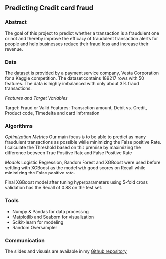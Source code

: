 ## Predicting Credit card fraud

### Abstract

The goal of this project to predict whether a transaction is a fraudulent one or not and thereby improve the efficacy of fraudulent transaction alerts for people and help businesses reduce their fraud loss and increase their revenue. 

### Data

The [dataset](https://www.kaggle.com/c/ieee-fraud-detection/data) is provided by a payment service company, Vesta Corporation for a Kaggle competition. The dataset contains 189217 rows with 50 features. The data is highly imbalanced with only about 3% fraud transactions.

*Features and Target Variables*

Target: Fraud or Valid
Features: Transaction amount, Debit vs. Credit, Product code, Timedelta and card information

### Algorithms

*Optimization Metrics*
Our main focus is to be able to predict as many fraudulent transactions as possible while minimizing the False positive Rate. I calculate the Threshold based on this premise by maximizing the difference between True Positive Rate and False Positive Rate

*Models* 
Logistic Regression, Random Forest and XGBoost were used before settling with XGBoost as the model with good scores on Recall while minimizing the False positive rate. 

Final XGBoost model after tuning hyperparameters using 5-fold cross validation has the Recall of 0.88 on the test set. 


### Tools

* Numpy & Pandas for data processing 
* Matplotlib and Seaborn for visualization
* Scikit-learn for modeling
* Random Oversampler

### Communication 
The slides and visuals are available in my [Github repository](https://github.com/pr-suresh/FraudDetection)

